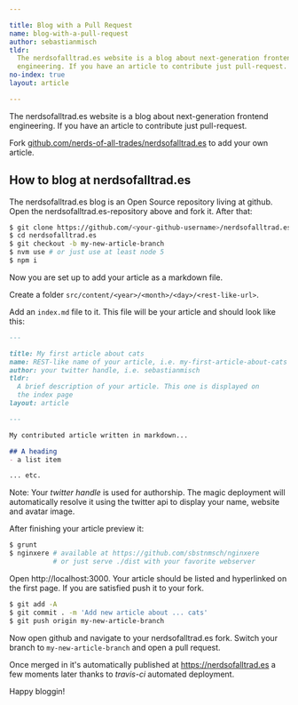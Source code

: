```yaml
---

title: Blog with a Pull Request
name: blog-with-a-pull-request
author: sebastianmisch
tldr:
  The nerdsofalltrad.es website is a blog about next-generation frontend
  engineering. If you have an article to contribute just pull-request.
no-index: true
layout: article

---
```


The nerdsofalltrad.es website is a blog about next-generation frontend
engineering. If you have an article to contribute just pull-request.

<div class="box box--github">
  <span>
    Fork
    <a href="https://github.com/nerds-of-all-trades/nerdsofalltrad.es"
      target="github">github.com/nerds-of-all-trades/nerdsofalltrad.es</a>
    to add your own article.
  </span>
</div>

## How to blog at nerdsofalltrad.es
The nerdsofalltrad.es blog is an Open Source repository living at github.
Open the nerdsofalltrad.es-repository above and fork it. After that:

```bash
$ git clone https://github.com/<your-github-username>/nerdsofalltrad.es.git
$ cd nerdsofalltrad.es
$ git checkout -b my-new-article-branch
$ nvm use # or just use at least node 5
$ npm i
```

Now you are set up to add your article as a markdown file.

Create a folder `src/content/<year>/<month>/<day>/<rest-like-url>`.

Add an `index.md` file to it. This file will be your article and
should look like this:
```markdown
---

title: My first article about cats
name: REST-like name of your article, i.e. my-first-article-about-cats
author: your twitter handle, i.e. sebastianmisch
tldr:
  A brief description of your article. This one is displayed on
  the index page
layout: article

---

My contributed article written in markdown...

## A heading
- a list item

... etc.

```

Note: Your _twitter handle_ is used for authorship. The magic
deployment will automatically resolve it using the twitter api to
display your name, website and avatar image.

After finishing your article preview it:

```bash
$ grunt
$ nginxere # available at https://github.com/sbstnmsch/nginxere
           # or just serve ./dist with your favorite webserver
```

Open http://localhost:3000. Your article should be listed and hyperlinked
on the first page. If you are satisfied push it to your fork.

```bash
$ git add -A
$ git commit . -m 'Add new article about ... cats'
$ git push origin my-new-article-branch
```

Now open github and navigate to your nerdsofalltrad.es fork. Switch your
branch to `my-new-article-branch` and open a pull request.

Once merged in it's automatically published at https://nerdsofalltrad.es a
few moments later thanks to _travis-ci_ automated deployment.

Happy bloggin!

